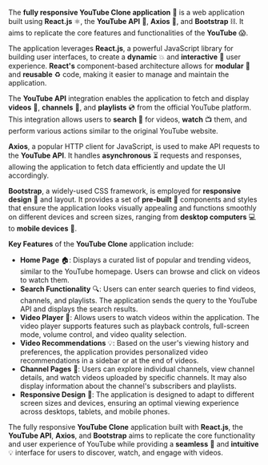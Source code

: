 The **fully responsive YouTube Clone application** 📡 is a web application built using **React.js** ⚛️, the **YouTube API** 🎥, **Axios** 🧲, and **Bootstrap** ⛓️. It aims to replicate the core features and functionalities of the **YouTube** 😱.

The application leverages **React.js**, a powerful JavaScript library for building user interfaces, to create a **dynamic** 💥 and **interactive** 🤩 user experience. **React's** component-based architecture allows for **modular** 🧱 and **reusable** ♻️ code, making it easier to manage and maintain the application.

The **YouTube API** integration enables the application to fetch and display **videos** 🎥, **channels** 📡, and **playlists** 💿 from the official YouTube platform. This integration allows users to **search** 🔎 for videos, **watch** 📺 them, and perform various actions similar to the original YouTube website.

**Axios**, a popular HTTP client for JavaScript, is used to make API requests to the **YouTube API**. It handles **asynchronous** ⏳ requests and responses, allowing the application to fetch data efficiently and update the UI accordingly.

**Bootstrap**, a widely-used CSS framework, is employed for **responsive design** 📱 and layout. It provides a set of **pre-built** 👷 components and styles that ensure the application looks visually appealing and functions smoothly on different devices and screen sizes, ranging from **desktop computers** 💻 to **mobile devices** 📱.

**Key Features** of the **YouTube Clone** application include:

* **Home Page** 🏠: Displays a curated list of popular and trending videos, similar to the YouTube homepage. Users can browse and click on videos to watch them.
* **Search Functionality** 🔍: Users can enter search queries to find videos, channels, and playlists. The application sends the query to the YouTube API and displays the search results.
* **Video Player** 🎥: Allows users to watch videos within the application. The video player supports features such as playback controls, full-screen mode, volume control, and video quality selection.
* **Video Recommendations** 💡: Based on the user's viewing history and preferences, the application provides personalized video recommendations in a sidebar or at the end of videos.
* **Channel Pages** 📡: Users can explore individual channels, view channel details, and watch videos uploaded by specific channels. It may also display information about the channel's subscribers and playlists.
* **Responsive Design** 📱: The application is designed to adapt to different screen sizes and devices, ensuring an optimal viewing experience across desktops, tablets, and mobile phones.

The fully responsive **YouTube Clone** application built with **React.js**, the **YouTube API**, **Axios**, and **Bootstrap** aims to replicate the core functionality and user experience of YouTube while providing a **seamless** 🧳 and **intuitive** 💡 interface for users to discover, watch, and engage with videos.
